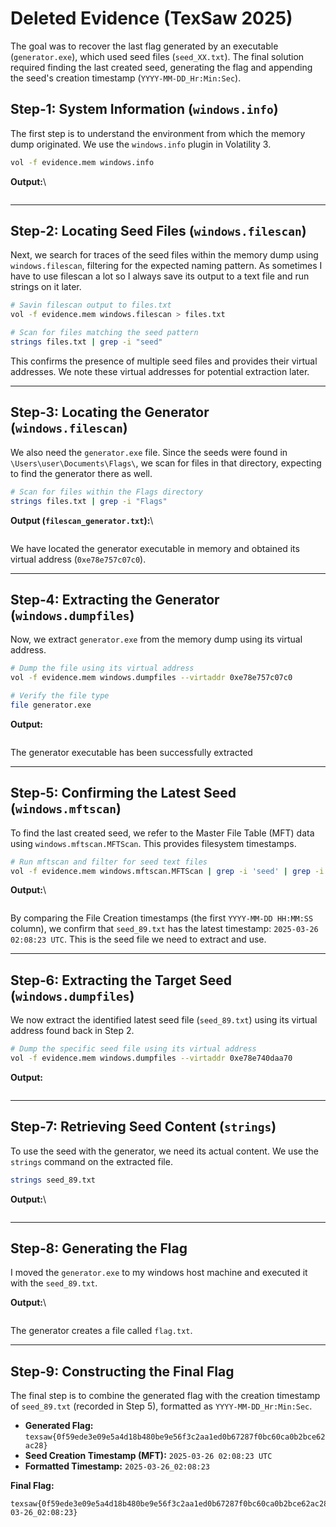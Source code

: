 # Deleted Evidence (TexSaw 2025)

The goal was to recover the last flag generated by an executable (`generator.exe`), which used seed files (`seed_XX.txt`). The final solution required finding the last created seed, generating the flag and appending the seed's creation timestamp (`YYYY-MM-DD_Hr:Min:Sec`).

## Step‑1: System Information (`windows.info`)

The first step is to understand the environment from which the memory dump originated. We use the `windows.info` plugin in Volatility 3.

```bash
vol -f evidence.mem windows.info
```

**Output:**\


<figure><img src="https://github.com/user-attachments/assets/d494f7f5-33be-414c-a017-7302cf9274ea" alt=""><figcaption></figcaption></figure>

***

## Step‑2: Locating Seed Files (`windows.filescan`)

Next, we search for traces of the seed files within the memory dump using `windows.filescan`, filtering for the expected naming pattern. As sometimes I have to use filescan a lot so I always save its output to a text file and run strings on it later.

```bash
# Savin filescan output to files.txt
vol -f evidence.mem windows.filescan > files.txt
```

```bash
# Scan for files matching the seed pattern
strings files.txt | grep -i "seed"
```

This confirms the presence of multiple seed files and provides their virtual addresses. We note these virtual addresses for potential extraction later.

***

## Step‑3: Locating the Generator (`windows.filescan`)

We also need the `generator.exe` file. Since the seeds were found in `\Users\user\Documents\Flags\`, we scan for files in that directory, expecting to find the generator there as well.

```bash
# Scan for files within the Flags directory
strings files.txt | grep -i "Flags"
```

**Output (`filescan_generator.txt`):**\


<figure><img src="https://github.com/user-attachments/assets/91d55403-0ddc-4a6c-a1f8-7aa3efe8b17a" alt=""><figcaption></figcaption></figure>

We have located the generator executable in memory and obtained its virtual address (`0xe78e757c07c0`).

***

## Step‑4: Extracting the Generator (`windows.dumpfiles`)

Now, we extract `generator.exe` from the memory dump using its virtual address.

```bash
# Dump the file using its virtual address
vol -f evidence.mem windows.dumpfiles --virtaddr 0xe78e757c07c0

# Verify the file type
file generator.exe
```

**Output:**

<figure><img src="https://github.com/user-attachments/assets/7ca4ea70-224f-464e-b873-d3a6fb143674" alt=""><figcaption></figcaption></figure>

The generator executable has been successfully extracted

***

## Step‑5: Confirming the Latest Seed (`windows.mftscan`)

To find the last created seed, we refer to the Master File Table (MFT) data using `windows.mftscan.MFTScan`. This provides filesystem timestamps.

```bash
# Run mftscan and filter for seed text files
vol -f evidence.mem windows.mftscan.MFTScan | grep -i 'seed' | grep -i '.txt'
```

**Output:**\


<figure><img src="https://github.com/user-attachments/assets/2784e1ce-5e08-46e1-9774-1a66738e5149" alt=""><figcaption></figcaption></figure>

By comparing the File Creation timestamps (the first `YYYY-MM-DD HH:MM:SS` column), we confirm that `seed_89.txt` has the latest timestamp: `2025-03-26 02:08:23 UTC`. This is the seed file we need to extract and use.

***

## Step‑6: Extracting the Target Seed (`windows.dumpfiles`)

We now extract the identified latest seed file (`seed_89.txt`) using its virtual address found back in Step 2.

```bash
# Dump the specific seed file using its virtual address
vol -f evidence.mem windows.dumpfiles --virtaddr 0xe78e740daa70
```

**Output:**

<figure><img src="https://github.com/user-attachments/assets/ab9eb944-55ac-4aa7-a36e-e898bb5f3758" alt=""><figcaption></figcaption></figure>

***

## Step‑7: Retrieving Seed Content (`strings`)

To use the seed with the generator, we need its actual content. We use the `strings` command on the extracted file.

```bash
strings seed_89.txt
```

**Output:**\


<figure><img src="https://github.com/user-attachments/assets/737761bf-c9eb-4671-9a3a-e325bded780a" alt=""><figcaption></figcaption></figure>

***

## Step‑8: Generating the Flag

I moved the `generator.exe` to my windows host machine and executed it with the `seed_89.txt`.

**Output:**\


<figure><img src="https://github.com/user-attachments/assets/1daae32e-07d1-4e1b-abc2-7e381321cf73" alt=""><figcaption></figcaption></figure>

The generator creates a file called `flag.txt`.

***

## Step‑9: Constructing the Final Flag

The final step is to combine the generated flag with the creation timestamp of `seed_89.txt` (recorded in Step 5), formatted as `YYYY-MM-DD_Hr:Min:Sec`.

* **Generated Flag:** `texsaw{0f59ede3e09e5a4d18b480be9e56f3c2aa1ed0b67287f0bc60ca0b2bce62ac28}`
* **Seed Creation Timestamp (MFT):** `2025-03-26 02:08:23 UTC`
* **Formatted Timestamp:** `2025-03-26_02:08:23`

**Final Flag:**

```
texsaw{0f59ede3e09e5a4d18b480be9e56f3c2aa1ed0b67287f0bc60ca0b2bce62ac28_2025-03-26_02:08:23}
```
